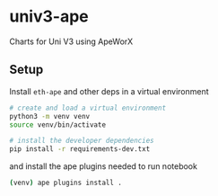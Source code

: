# univ3-ape

Charts for Uni V3 using ApeWorX

## Setup

Install `eth-ape` and other deps in a virtual environment

```sh
# create and load a virtual environment
python3 -m venv venv
source venv/bin/activate

# install the developer dependencies
pip install -r requirements-dev.txt
```

and install the ape plugins needed to run notebook

```sh
(venv) ape plugins install .
```
